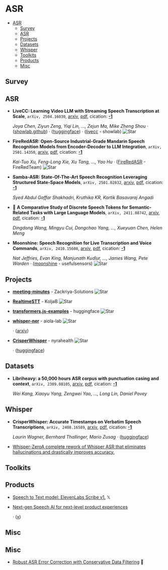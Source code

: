# ASR

- [ASR](#asr) 
  - [Survey](#survey)
  - [ASR](#asr-1)
  - [Projects](#projects)
  - [Datasets](#datasets)
  - [Whisper](#whisper)
  - [Toolkits](#toolkits)
  - [Products](#products)
  - [Misc](#misc)


## Survey


## ASR

- **LiveCC: Learning Video LLM with Streaming Speech Transcription at Scale**, `arXiv, 2504.16030`, [arxiv](http://arxiv.org/abs/2504.16030v1), [pdf](http://arxiv.org/pdf/2504.16030v1.pdf), cication: [**-1**](None) 

	 *Joya Chen, Ziyun Zeng, Yiqi Lin, ..., Zejun Ma, Mike Zheng Shou* · ([showlab.github](https://showlab.github.io/livecc)) · ([huggingface](https://huggingface.co/spaces/chenjoya/LiveCC)) · ([livecc](https://github.com/showlab/livecc) - showlab) ![Star](https://img.shields.io/github/stars/showlab/livecc.svg?style=social&label=Star)
- **FireRedASR: Open-Source Industrial-Grade Mandarin Speech Recognition 
  Models from Encoder-Decoder to LLM Integration**, `arXiv, 2501.14350`, [arxiv](http://arxiv.org/abs/2501.14350v1), [pdf](http://arxiv.org/pdf/2501.14350v1.pdf), cication: [**-1**](None) 

	 *Kai-Tuo Xu, Feng-Long Xie, Xu Tang, ..., Yao Hu* · ([FireRedASR](https://github.com/FireRedTeam/FireRedASR) - FireRedTeam) ![Star](https://img.shields.io/github/stars/FireRedTeam/FireRedASR.svg?style=social&label=Star)
- **Samba-ASR: State-Of-The-Art Speech Recognition Leveraging Structured 
  State-Space Models**, `arXiv, 2501.02832`, [arxiv](http://arxiv.org/abs/2501.02832v3), [pdf](http://arxiv.org/pdf/2501.02832v3.pdf), cication: [**-1**](None) 

	 *Syed Abdul Gaffar Shakhadri, Kruthika KR, Kartik Basavaraj Angadi*
- 🌟 **A Comparative Study of Discrete Speech Tokens for Semantic-Related Tasks 
  with Large Language Models**, `arXiv, 2411.08742`, [arxiv](http://arxiv.org/abs/2411.08742v1), [pdf](http://arxiv.org/pdf/2411.08742v1.pdf), cication: [**-1**](None) 

	 *Dingdong Wang, Mingyu Cui, Dongchao Yang, ..., Xueyuan Chen, Helen Meng*
- **Moonshine: Speech Recognition for Live Transcription and Voice Commands**, `arXiv, 2410.15608`, [arxiv](http://arxiv.org/abs/2410.15608v2), [pdf](http://arxiv.org/pdf/2410.15608v2.pdf), cication: [**-1**](None) 

	 *Nat Jeffries, Evan King, Manjunath Kudlur, ..., James Wang, Pete Warden* · ([moonshine](https://github.com/usefulsensors/moonshine?tab=readme-ov-file) - usefulsensors) ![Star](https://img.shields.io/github/stars/usefulsensors/moonshine.svg?style=social&label=Star)

## Projects

- [**meeting-minutes**](https://github.com/Zackriya-Solutions/meeting-minutes) - Zackriya-Solutions ![Star](https://img.shields.io/github/stars/Zackriya-Solutions/meeting-minutes.svg?style=social&label=Star) 
- [**RealtimeSTT**](https://github.com/KoljaB/RealtimeSTT) - KoljaB ![Star](https://img.shields.io/github/stars/KoljaB/RealtimeSTT.svg?style=social&label=Star) 
- [**transformers.js-examples**](https://github.com/huggingface/transformers.js-examples/tree/main/moonshine-web) - huggingface ![Star](https://img.shields.io/github/stars/huggingface/transformers.js-examples.svg?style=social&label=Star) 
- [**whisper-ner**](https://github.com/aiola-lab/whisper-ner) - aiola-lab ![Star](https://img.shields.io/github/stars/aiola-lab/whisper-ner.svg?style=social&label=Star) 

	 · ([arxiv](https://arxiv.org/abs/2409.08107))
- [**CrisperWhisper**](https://github.com/nyrahealth/CrisperWhisper/tree/develop) - nyrahealth ![Star](https://img.shields.io/github/stars/nyrahealth/CrisperWhisper.svg?style=social&label=Star) 

	 · ([huggingface](https://huggingface.co/nyrahealth/CrisperWhisper))

## Datasets

- **Libriheavy: a 50,000 hours ASR corpus with punctuation casing and 
  context**, `arXiv, 2309.08105`, [arxiv](http://arxiv.org/abs/2309.08105v2), [pdf](http://arxiv.org/pdf/2309.08105v2.pdf), cication: [**-1**](None) 

	 *Wei Kang, Xiaoyu Yang, Zengwei Yao, ..., Long Lin, Daniel Povey*

## Whisper

- **CrisperWhisper: Accurate Timestamps on Verbatim Speech Transcriptions**, `arXiv, 2408.16589`, [arxiv](http://arxiv.org/abs/2408.16589v1), [pdf](http://arxiv.org/pdf/2408.16589v1.pdf), cication: [**-1**](None) 

	 *Laurin Wagner, Bernhard Thallinger, Mario Zusag* · ([huggingface](https://huggingface.co/nyrahealth/CrisperWhisper))
- [Whisper-ZeroA complete rework of Whisper ASR that eliminates hallucinations and drastically improves accuracy.](https://www.gladia.io/whisper-zero) 

## Toolkits


## Products

- [Speech to Text model: ElevenLabs Scribe v1.](https://x.com/matistanis/status/1894824212382257427)  𝕏 
- [Next-gen Speech AI for next-level product experiences](https://www.assemblyai.com/universal-2) 

	 · ([x](https://x.com/svpino/status/1851670493667209664))

## Misc
## Misc
- [Robust ASR Error Correction with Conservative Data Filtering](https://huggingface.co/blog/mikelabs/robust-asr-error-correction-conservative-data-filt)  🤗 